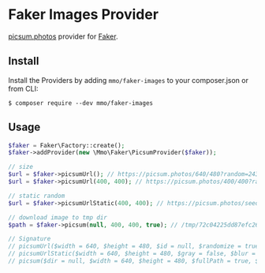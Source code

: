 Faker Images Provider
====================

[picsum.photos](https://picsum.photos/) provider for [Faker](https://github.com/fzaninotto/Faker).

## Install
Install the Providers by adding `mmo/faker-images` to your composer.json or from CLI:

```
$ composer require --dev mmo/faker-images
```

## Usage

```php
$faker = Faker\Factory::create();
$faker->addProvider(new \Mmo\Faker\PicsumProvider($faker));

// size
$url = $faker->picsumUrl(); // https://picsum.photos/640/480?random=24398
$url = $faker->picsumUrl(400, 400); // https://picsum.photos/400/400?random=23446

// static random
$url = $faker->picsumUrlStatic(400, 400); // https://picsum.photos/seed/5efe7fec1bd11/400/400

// download image to tmp dir
$path = $faker->picsum(null, 400, 400, true); // /tmp/72c04225dd87efc261d29d3a050aa9b6.jpg

// Signature
// picsumUrl($width = 640, $height = 480, $id = null, $randomize = true, $gray = false, $blur = null, $static = false)
// picsumUrlStatic($width = 640, $height = 480, $gray = false, $blur = null)
// picsum($dir = null, $width = 640, $height = 480, $fullPath = true, $id = null, $randomize = true, $gray = false, $blur = null)
```
